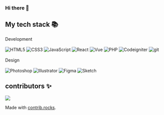 ### Hi there 👋

My tech stack 📚
---
Development </br></br>
![HTML5](https://img.shields.io/badge/HTML5-F05032?style=for-the-badge&logo=html5&logoColor=ffffff)
![CSS3](https://img.shields.io/badge/CSS3-007ACC?style=for-the-badge&logo=css3&logoColor=ffffff)
![JavaScript](https://img.shields.io/badge/-JavaScript-%23F7DF1C?style=for-the-badge&logo=javascript&logoColor=000000&labelColor=%23F7DF1C&color=%23FFCE5A)
![React](https://img.shields.io/badge/-React-20232A?style=for-the-badge&logo=react)
![Vue](https://img.shields.io/badge/-Vue-1A1A1A?style=for-the-badge&logo=vue.js)
![PHP](https://img.shields.io/badge/-PHP-333333?style=for-the-badge&logo=php)
![Codeigniter](https://img.shields.io/badge/-Codeigniter-404040?style=for-the-badge&logo=Codeigniter)
![git](https://img.shields.io/badge/-Git-F05032?style=for-the-badge&logo=git&logoColor=ffffff)
</br></br>
Design </br></br>
![Photoshop](https://img.shields.io/badge/photoshop-071E34?style=for-the-badge&logo=adobePhotoshop&logoColor=071E34&labelColor=53A5F4)
![Illustrator](https://img.shields.io/badge/Illustrator-2E0322?style=for-the-badge&logo=adobeIllustrator&logoColor=2E0322&labelColor=FE9239)
![Figma](https://img.shields.io/badge/figma-5647B3?style=for-the-badge&logo=figma&logoColor=ffffff&labelColor=7C6EF6)
![Sketch](https://img.shields.io/badge/sketch-FF9530?style=for-the-badge&logo=sketch&logoColor=ffffff&labelColor=ED732D)

contributors ✨
---
<a href="https://github.com/rosie-bb/rosie-bb/graphs/contributors">
  <img src="https://contrib.rocks/image?repo=rosie-bb/rosie-bb" />
</a>

Made with [contrib.rocks](https://contrib.rocks).
<!--
**Rosie-bb/rosie-bb** is a ✨ _special_ ✨ repository because its `README.md` (this file) appears on your GitHub profile.

Here are some ideas to get you started:

- 🔭 I’m currently working on ...
- 🌱 I’m currently learning ...
- 👯 I’m looking to collaborate on ...
- 🤔 I’m looking for help with ...
- 💬 Ask me about ...
- 📫 How to reach me: ...
- 😄 Pronouns: ...
- ⚡ Fun fact: ...
-->
